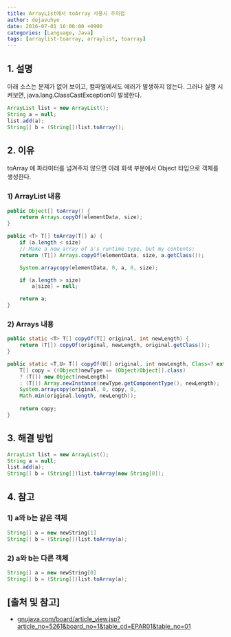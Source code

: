 ```yaml
---
title: ArrayList에서 toArray 사용시 주의점
author: dejavuhyo
date: 2016-07-01 16:00:00 +0900
categories: [Language, Java]
tags: [arraylist-toarray, arraylist, toarray]
---
```


## 1. 설명
아래 소스는 문제가 없어 보이고, 컴파일에서도 에러가 발생하지 않는다. 그러나 실행 시켜보면, java.lang.ClassCastException이 발생한다.

```java
ArrayList list = new ArrayList();
String a = null;
list.add(a);
String[] b = (String[])list.toArray();
```

## 2. 이유
toArray 에 파라미터를 넘겨주지 않으면 아래 회색 부분에서 Object 타입으로 객체를 생성한다.

### 1) ArrayList 내용

```java
public Object[] toArray() {
    return Arrays.copyOf(elementData, size);
}

public <T> T[] toArray(T[] a) {
    if (a.length < size)
    // Make a new array of a's runtime type, but my contents:
    return (T[]) Arrays.copyOf(elementData, size, a.getClass());

    System.arraycopy(elementData, 0, a, 0, size);

    if (a.length > size)
        a[size] = null;

    return a;
}
```

### 2) Arrays 내용

```java
public static <T> T[] copyOf(T[] original, int newLength) {
    return (T[]) copyOf(original, newLength, original.getClass());
}

public static <T,U> T[] copyOf(U[] original, int newLength, Class<? extends T[]> newType) {
    T[] copy = ((Object)newType == (Object)Object[].class)
    ? (T[]) new Object[newLength]
    : (T[]) Array.newInstance(newType.getComponentType(), newLength);
    System.arraycopy(original, 0, copy, 0,
    Math.min(original.length, newLength));
    
    return copy;
}
```

## 3. 해결 방법

```java
ArrayList list = new ArrayList();
String a = null;
list.add(a);
String[] b = (String[])list.toArray(new String[0]);
```

## 4. 참고

### 1) a와 b는 같은 객체

```java
String[] a = new newString[1]
String[] b = (String[])list.toArray(a);
```

### 2) a와 b는 다른 객체

```java
String[] a = new newString[0]
String[] b = (String[])list.toArray(a);
```

## [출처 및 참고]
* [gnujava.com/board/article_view.jsp?article_no=5261&board_no=1&table_cd=EPAR01&table_no=01](gnujava.com/board/article_view.jsp?article_no=5261&board_no=1&table_cd=EPAR01&table_no=01)
